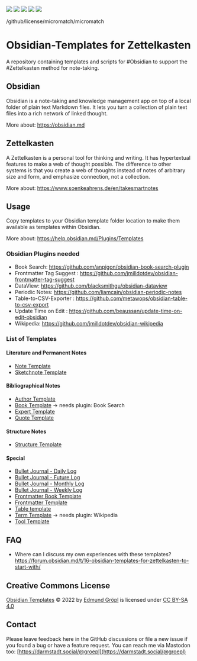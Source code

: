 ![](https://badgen.net/github/release/groepl/Obsidian-Templates/?icon=github) ![](https://badgen.net/github/stars/groepl/Obsidian-Templates?icon=github) ![](https://badgen.net/mastodon/follow/groepl@darmstadt.social?icon=github) ![](https://badgen.net/twitter/follow/groepl?icon=github) ![](https://badgen.net/github/license/groepl/Obsidian-Templates/)

/github/license/micromatch/micromatch


# Obsidian-Templates for Zettelkasten
A repository containing templates and scripts for #Obsidian to support the #Zettelkasten method for note-taking.

## Obsidian
Obsidian is a note-taking and knowledge management app on top of a local folder of plain text Markdown files. It lets you turn a collection of plain text files into a rich network of linked thought.

More about: https://obsidian.md

## Zettelkasten
A Zettelkasten is a personal tool for thinking and writing. It has hypertextual features to make a web of thought possible. The difference to other systems is that you create a web of thoughts instead of notes of arbitrary size and form, and emphasize connection, not a collection.

More about: https://www.soenkeahrens.de/en/takesmartnotes

## Usage
Copy templates to your Obsidian template folder location to make them available as templates within Obsidian.

More about: https://help.obsidian.md/Plugins/Templates

### Obsidian Plugins needed
- Book Search: https://github.com/anpigon/obsidian-book-search-plugin
- Frontmatter Tag Suggest : https://github.com/jmilldotdev/obsidian-frontmatter-tag-suggest
- DataView: https://github.com/blacksmithgu/obsidian-dataview
- Periodic Notes: https://github.com/liamcain/obsidian-periodic-notes
- Table-to-CSV-Exporter : https://github.com/metawops/obsidian-table-to-csv-export
- Update Time on Edit : https://github.com/beaussan/update-time-on-edit-obsidian
- Wikipedia: https://github.com/jmilldotdev/obsidian-wikipedia

### List of Templates

#### Literature and Permanent Notes
- [Note Template](https://github.com/groepl/Obsidian-Templates/blob/main/Templates/_Note%20Template.md)
- [Sketchnote Template](https://github.com/groepl/Obsidian-Templates/blob/main/Templates/_Sketchnote%20Template.md)

#### Bibliographical Notes
- [Author Template](https://github.com/groepl/Obsidian-Templates/blob/main/Templates/Author%20Template.md)
- [Book Template](https://github.com/groepl/Obsidian-Templates/blob/main/Templates/Book%20Template.md) -> needs plugin: Book Search 
- [Expert Template](https://github.com/groepl/Obsidian-Templates/blob/main/Templates/Expert%20Template.md)
- [Quote Template](https://github.com/groepl/Obsidian-Templates/blob/main/Templates/Quote%20Template.md)

#### Structure Notes
- [Structure Template](https://github.com/groepl/Obsidian-Templates/blob/main/Templates/Structure%20Template.md)

#### Special
- [Bullet Journal - Daily Log](https://github.com/groepl/Obsidian-Templates/blob/main/Templates/Bullet%20Journal%20-%20Daily%20Log.md)
- [Bullet Journal - Future Log](https://github.com/groepl/Obsidian-Templates/blob/main/Templates/Bullet%20Journal%20-%20Future%20Log.md)
- [Bullet Journal - Monthly Log](https://github.com/groepl/Obsidian-Templates/blob/main/Templates/Bullet%20Journal%20-%20Monthly%20Log.md)
- [Bullet Journal - Weekly Log](https://github.com/groepl/Obsidian-Templates/blob/main/Templates/Bullet%20Journal%20-%20Weekly%20Log.md)
- [Frontmatter Book Template](https://github.com/groepl/Obsidian-Templates/blob/main/Templates/Frontmatter%20Book%20Template.md)
- [Frontmatter Template](https://github.com/groepl/Obsidian-Templates/blob/main/Templates/Frontmatter%20Template.md)
- [Table template](https://github.com/groepl/Obsidian-Templates/blob/main/Templates/Table%20template.md)
- [Term Template](https://github.com/groepl/Obsidian-Templates/blob/main/Templates/Term%20Template.md) -> needs plugin: Wikipedia
- [Tool Template](https://github.com/groepl/Obsidian-Templates/blob/main/Templates/Tool%20Template.md)

## FAQ
- Where can I discuss my own experiences with these templates?
https://forum.obsidian.md/t/16-obsidian-templates-for-zettelkasten-to-start-with/

## Creative Commons License
[Obsidian Templates](https://github.com/groepl/Obsidian-Templates) © 2022 by [Edmund Gröpl](https://github.com/groepl) is licensed under [CC BY-SA 4.0](https://creativecommons.org/licenses/by-sa/4.0/.)

## Contact
Please leave feedback here in the GitHub discussions or file a new issue if you found a bug or have a feature request. You can reach me via Mastodon too: [https://darmstadt.social/@groepl](https://darmstadt.social/@groepl)

